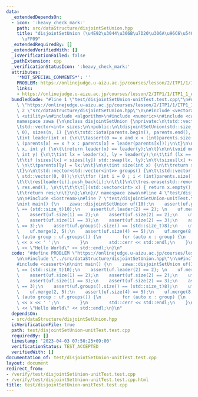 ```yaml
---
data:
  _extendedDependsOn:
  - icon: ':heavy_check_mark:'
    path: src/dataStructure/disjointSetUnion.hpp
    title: "disjointSetUnion (\u4E92\u3044\u306B\u7D20\u306A\u96C6\u5408\u306E\u68EE\
      \uFF09"
  _extendedRequiredBy: []
  _extendedVerifiedWith: []
  _isVerificationFailed: false
  _pathExtension: cpp
  _verificationStatusIcon: ':heavy_check_mark:'
  attributes:
    '*NOT_SPECIAL_COMMENTS*': ''
    PROBLEM: https://onlinejudge.u-aizu.ac.jp/courses/lesson/2/ITP1/1/ITP1_1_A
    links:
    - https://onlinejudge.u-aizu.ac.jp/courses/lesson/2/ITP1/1/ITP1_1_A
  bundledCode: "#line 1 \"test/disjointSetUnion-unitTest.test.cpp\"\n#define PROBLEM\
    \ \"https://onlinejudge.u-aizu.ac.jp/courses/lesson/2/ITP1/1/ITP1_1_A\"\n\n#line\
    \ 2 \"src/dataStructure/disjointSetUnion.hpp\"\n\n#include <vector>\n#include\
    \ <utility>\n#include <algorithm>\n#include <numeric>\n#include <cassert>\n\n\
    namespace zawa {\n\nclass disjointSetUnion {\nprivate:\n\tstd::vector<int> parents;\n\
    \tstd::vector<int> sizes;\n\npublic:\n\tdisjointSetUnion(std::size_t n) : parents(n,\
    \ 0), sizes(n, 1) {\n\t\tstd::iota(parents.begin(), parents.end(), 0);\n\t}\n\n\
    \tint leader(int x) {\n\t\tassert(0 <= x and x < (int)parents.size());\n\t\treturn\
    \ (parents[x] == x ? x : parents[x] = leader(parents[x]));\n\t}\n\n\tbool same(int\
    \ x, int y) {\n\t\treturn leader(x) == leader(y);\n\t}\n\n\tvoid merge(int x,\
    \ int y) {\n\t\tint lx = leader(x), ly = leader(y);\n\t\tif (lx == ly) return;\n\
    \t\tif (sizes[lx] < sizes[ly]) std::swap(lx, ly);\n\t\tsizes[lx] += sizes[ly];\
    \ \n\t\tparents[ly] = lx;\n\t}\n\n\tint size(int x) {\n\t\treturn sizes[leader(x)];\n\
    \t}\n\n\tstd::vector<std::vector<int>> groups() {\n\t\tstd::vector res(parents.size(),\
    \ std::vector(0, 0));\n\t\tfor (int i = 0 ; i < (int)parents.size() ; i++) {\n\
    \t\t\tres[leader(i)].push_back(i);\n\t\t}\n\t\tres.erase(std::remove_if(res.begin(),\
    \ res.end(), \n\t\t\t\t\t[](std::vector<int> x) { return x.empty(); }), res.end());\n\
    \t\treturn res;\n\t}\n};\n\n}// namespace zawa\n#line 4 \"test/disjointSetUnion-unitTest.test.cpp\"\
    \n\n#include <iostream>\n#line 7 \"test/disjointSetUnion-unitTest.test.cpp\"\n\
    \nint main() {\n    zawa::disjointSetUnion uf(10);\n    assert(uf.groups().size()\
    \ == (std::size_t)10);\n    assert(uf.leader(2) == 2); \n    uf.merge(1, 2);\n\
    \    assert(uf.size(1) == 2);\n    assert(uf.size(2) == 2);\n    uf.merge(2, 3);\n\
    \    assert(uf.size(1) == 3);\n    assert(uf.size(2) == 3);\n    assert(uf.size(3)\
    \ == 3);\n    assert(uf.groups().size() == (std::size_t)8);\n    uf.merge(4, 5);\n\
    \    uf.merge(2, 5);\n    assert(uf.size(4) == 5);\n    uf.merge(8, 9);\n    for\
    \ (auto group : uf.groups()) {\n        for (auto x : group) {\n            std::cerr\
    \ << x << ' ';\n        }\n        std::cerr << std::endl;\n    }\n    std::cout\
    \ << \"Hello World\" << std::endl;\n}\n"
  code: "#define PROBLEM \"https://onlinejudge.u-aizu.ac.jp/courses/lesson/2/ITP1/1/ITP1_1_A\"\
    \n\n#include \"../src/dataStructure/disjointSetUnion.hpp\"\n\n#include <iostream>\n\
    #include <cassert>\n\nint main() {\n    zawa::disjointSetUnion uf(10);\n    assert(uf.groups().size()\
    \ == (std::size_t)10);\n    assert(uf.leader(2) == 2); \n    uf.merge(1, 2);\n\
    \    assert(uf.size(1) == 2);\n    assert(uf.size(2) == 2);\n    uf.merge(2, 3);\n\
    \    assert(uf.size(1) == 3);\n    assert(uf.size(2) == 3);\n    assert(uf.size(3)\
    \ == 3);\n    assert(uf.groups().size() == (std::size_t)8);\n    uf.merge(4, 5);\n\
    \    uf.merge(2, 5);\n    assert(uf.size(4) == 5);\n    uf.merge(8, 9);\n    for\
    \ (auto group : uf.groups()) {\n        for (auto x : group) {\n            std::cerr\
    \ << x << ' ';\n        }\n        std::cerr << std::endl;\n    }\n    std::cout\
    \ << \"Hello World\" << std::endl;\n}\n"
  dependsOn:
  - src/dataStructure/disjointSetUnion.hpp
  isVerificationFile: true
  path: test/disjointSetUnion-unitTest.test.cpp
  requiredBy: []
  timestamp: '2023-04-03 07:50:25+09:00'
  verificationStatus: TEST_ACCEPTED
  verifiedWith: []
documentation_of: test/disjointSetUnion-unitTest.test.cpp
layout: document
redirect_from:
- /verify/test/disjointSetUnion-unitTest.test.cpp
- /verify/test/disjointSetUnion-unitTest.test.cpp.html
title: test/disjointSetUnion-unitTest.test.cpp
---
```


